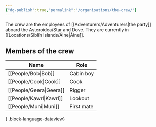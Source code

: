 ```yaml
---
{"dg-publish":true,"permalink":"/organisations/the-crew/"}
---
```


The crew are the employees of [[Adventurers/Adventurers\|the party]] aboard the Asteroidea/Star and Dove. They are currently in [[Locations/Siblín Islands/Áine\|Áine]].

## Members of the crew
| Name                       | Role       |
| -------------------------- | ---------- |
| [[People/Bob\|Bob]]     | Cabin boy  |
| [[People/Cook\|Cook]]   | Cook       |
| [[People/Geera\|Geera]] | Rigger     |
| [[People/Kawrl\|Kawrl]] | Lookout    |
| [[People/Muni\|Muni]]   | First mate |

{ .block-language-dataview}
